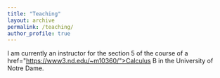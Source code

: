 ```yaml
---
title: "Teaching"
layout: archive
permalink: /teaching/
author_profile: true
---
```


I am currently an instructor for the section 5 of the course of a href="https://www3.nd.edu/~m10360/">Calculus B </a>in the University of Notre Dame.

